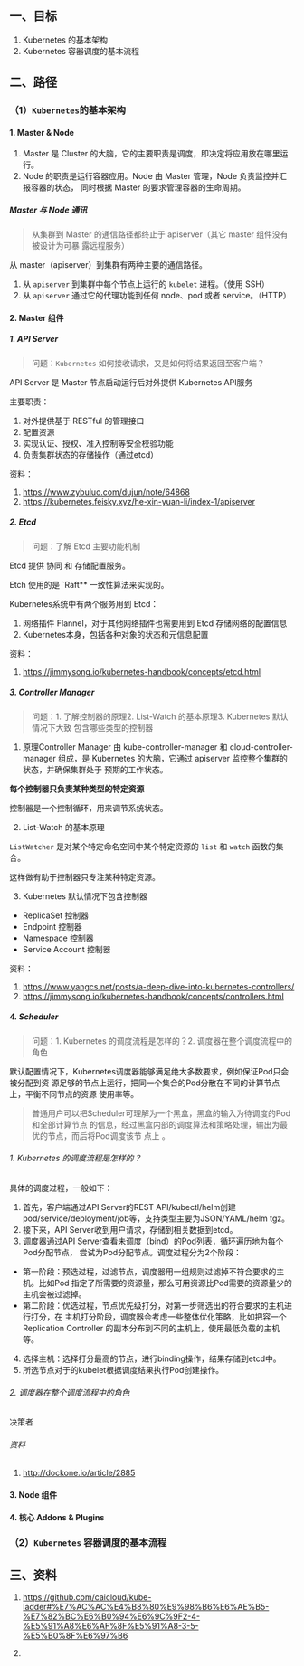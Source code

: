 
## 一、目标

1. Kubernetes 的基本架构
2. Kubernetes 容器调度的基本流程

## 二、路径

### （1）`Kubernetes`的基本架构


#### 1. Master & Node

1. Master 是 Cluster 的大脑，它的主要职责是调度，即决定将应用放在哪里运行。
2. Node 的职责是运行容器应用。Node 由 Master 管理，Node 负责监控并汇报容器的状态，
   同时根据 Master 的要求管理容器的生命周期。

##### Master 与 Node 通讯

> 从集群到 Master 的通信路径都终止于 apiserver（其它 master 组件没有被设计为可暴
> 露远程服务）

从 master（apiserver）到集群有两种主要的通信路径。

1. 从 `apiserver` 到集群中每个节点上运行的 `kubelet` 进程。（使用 SSH）
2. 从 `apiserver` 通过它的代理功能到任何 node、pod 或者 service。（HTTP）


#### 2. Master 组件

##### 1. API Server

> 问题：`Kubernetes` 如何接收请求，又是如何将结果返回至客户端？


API Server 是 Master 节点启动运行后对外提供 Kubernetes API服务

主要职责：
1. 对外提供基于 RESTful 的管理接口
2. 配置资源
3. 实现认证、授权、准入控制等安全校验功能
4. 负责集群状态的存储操作（通过etcd）


资料：
1. https://www.zybuluo.com/dujun/note/64868
2. https://kubernetes.feisky.xyz/he-xin-yuan-li/index-1/apiserver

##### 2. Etcd

> 问题：了解 Etcd 主要功能机制

Etcd 提供 协同 和 存储配置服务。

Etch 使用的是 `Raft** 一致性算法来实现的。

Kubernetes系统中有两个服务用到 Etcd：
1. 网络插件 Flannel，对于其他网络插件也需要用到 Etcd 存储网络的配置信息
2. Kubernetes本身，包括各种对象的状态和元信息配置



资料：
1. https://jimmysong.io/kubernetes-handbook/concepts/etcd.html



##### 3. Controller Manager

> 问题：1. 了解控制器的原理2. List-Watch 的基本原理3. Kubernetes 默认情况下大致
>    包含哪些类型的控制器


1. 原理Controller Manager 由 kube-controller-manager 和 cloud-controller-manager
组成，是 Kubernetes 的大脑，它通过 apiserver 监控整个集群的状态，并确保集群处于
预期的工作状态。

**每个控制器只负责某种类型的特定资源**

控制器是一个控制循环，用来调节系统状态。


2. List-Watch 的基本原理

`ListWatcher` 是对某个特定命名空间中某个特定资源的 `list` 和 `watch` 函数的集合。

这样做有助于控制器只专注某种特定资源。


3. Kubernetes 默认情况下包含控制器
- ReplicaSet 控制器
- Endpoint 控制器
- Namespace 控制器
- Service Account 控制器


资料：
1. https://www.yangcs.net/posts/a-deep-dive-into-kubernetes-controllers/
2. https://jimmysong.io/kubernetes-handbook/concepts/controllers.html

##### 4. Scheduler

> 问题：1. Kubernetes 的调度流程是怎样的？2. 调度器在整个调度流程中的角色

默认配置情况下，Kubernetes调度器能够满足绝大多数要求，例如保证Pod只会被分配到资
源足够的节点上运行，把同一个集合的Pod分散在不同的计算节点上，平衡不同节点的资源
使用率等。

> 普通用户可以把Scheduler可理解为一个黑盒，黑盒的输入为待调度的Pod和全部计算节点
> 的信息，经过黑盒内部的调度算法和策略处理，输出为最优的节点，而后将Pod调度该节
> 点上 。


###### 1. Kubernetes 的调度流程是怎样的？

具体的调度过程，一般如下：
1. 首先，客户端通过API Server的REST API/kubectl/helm创建
   pod/service/deployment/job等，支持类型主要为JSON/YAML/helm tgz。
2. 接下来，API Server收到用户请求，存储到相关数据到etcd。
3. 调度器通过API Server查看未调度（bind）的Pod列表，循环遍历地为每个Pod分配节点，
   尝试为Pod分配节点。调度过程分为2个阶段：
- 第一阶段：预选过程，过滤节点，调度器用一组规则过滤掉不符合要求的主机。比如Pod
  指定了所需要的资源量，那么可用资源比Pod需要的资源量少的主机会被过滤掉。
- 第二阶段：优选过程，节点优先级打分，对第一步筛选出的符合要求的主机进行打分，在
  主机打分阶段，调度器会考虑一些整体优化策略，比如把容一个Replication Controller
  的副本分布到不同的主机上，使用最低负载的主机等。
4. 选择主机：选择打分最高的节点，进行binding操作，结果存储到etcd中。
5. 所选节点对于的kubelet根据调度结果执行Pod创建操作。


###### 2. 调度器在整个调度流程中的角色

决策者


###### 资料

1. http://dockone.io/article/2885



#### 3. Node 组件




#### 4. 核心 Addons & Plugins




### （2）`Kubernetes` 容器调度的基本流程




## 三、资料

1. https://github.com/caicloud/kube-ladder#%E7%AC%AC%E4%B8%80%E9%98%B6%E6%AE%B5-%E7%82%BC%E6%B0%94%E6%9C%9F2-4-%E5%91%A8%E6%AF%8F%E5%91%A8-3-5-%E5%B0%8F%E6%97%B6

2. 
